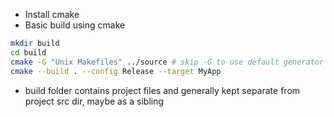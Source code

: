- Install cmake
- Basic build using cmake
```bash
mkdir build
cd build
cmake -G "Unix Makefiles" ../source # skip -G to use default generator
cmake --build . --config Release --target MyApp
```
- build folder contains project files and generally kept separate from project src dir, maybe as a sibling
